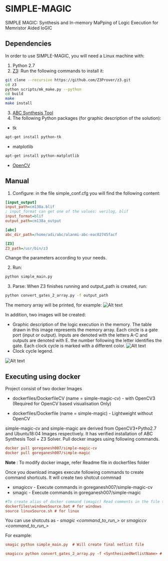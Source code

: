 # SIMPLE-MAGIC
SIMPLE MAGIC: Synthesis and In-memory MaPping of Logic Execution for Memristor Aided loGIC

## Dependencies
In order to use SIMPLE-MAGIC, you will need a Linux machine with:
1. Python 2.7
2. [Z3](https://github.com/Z3Prover/z3): Run the following commands to install it:
```sh
git clone --recursive https://github.com/Z3Prover/z3.git
cd z3
python scripts/mk_make.py --python
cd build
make
make install
```
3. [ABC Synthesis Tool](https://bitbucket.org/alanmi/abc)
4. The following Python packages (for graphic description of the solution):
- tk
```sh
apt-get install python-tk
```
- matplotlib
```sh
apt-get install python-matplotlib
```
- [OpenCV](http://docs.opencv.org/2.4/doc/tutorials/introduction/linux_install/linux_install.html)

## Manual
1. Configure: in the file simple_conf.cfg you will find the following content:
```ini
[input_output]
input_path=cm138a.blif
; input_format can get one of the values: verilog, blif
input_format=blif
output_path=cm138a_output

[abc]
abc_dir_path=/home/adi/abc/alanmi-abc-eac02745facf

[Z3]
Z3_path=/usr/bin/z3

```
Change the parameters according to your needs.

2. Run:
```sh
python simple_main.py
```
3. Parse:
When Z3 finishes running and output_path is created, run:
```sh
python convert_gates_2_array.py -f output_path
```
The memory array will be printed, for example:
![Alt text](images/full_adder_table.png?raw=true "Title")

In addition, two images will be created:
- Graphic description of the logic execution in the memory. The table drawn in this image represents the memory array. Each circle is a gate port (input or output). Inputs are denoted with the letters A-C and outputs are denoted with E. the number following the letter identifies the gate. Each clock cycle is marked with a different color.
![Alt text](images/full_adder_1bit_nor2_Z3output_table.png?raw=true "Title")
- Clock cycle legend.

![Alt text](images/full_adder_1bit_nor2_Z3output_legend.png?raw=true "Title2") 


## Executing using docker 

Project consist of two docker Images

* dockerfiles/DockerfileCV (name = simple-magic-cv) - with OpenCV3 (Required for OpenCV based visualisation Only)

* dockerfiles/Dockerfile (name = simple-magic)  - Lightweight without OpenCV


simple-magic-cv and simple-magic are derived from OpenCV3+Pytho2.7 and Ubuntu18:04 Images respectively. It has verified installation of ABC Synthesis Tool + Z3 Solver. Pull docker images using following commands.

```ini
docker pull goreganesh007/simple-magic-cv
docker pull goreganesh007/simple-magic
```

**Note** : To modify docker image, refer Readme file in dockerfiles folder

Once you download images execute following commands to create command shortcuts. It will create two shotcut commnad 
* smagiccv - Execute commands in goreganesh007/simple-magic-cv
* smagic - Execute commands in goreganesh007/simple-magic

```ini
#To create alias of docker command (smagic) Read comments in the file to learn more
dockerfiles\windowsSource.bat # for windows 
source linuxSource.sh # for linux
```

You can use shotcuts as - *smagic <command_to_run_>*  or *smagiccv <command_to_run_>* 

For example:
```ini
smagic python simple_main.py  # Will create final netlist file 

smagiccv python convert_gates_2_array.py -f <SynthesizedNetlistName> # Will create OpenCV3 visualisation image 
```
